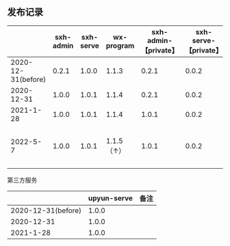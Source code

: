 ## 发布记录



|                    | sxh-admin | sxh-serve | wx-program | sxh-admin-【private】 | sxh-serve-【private】 | 备注     |
| ------------------ | --------- | --------- | ---------- | --------------------- | --------------------- | -------- |
| 2020-12-31(before) | 0.2.1     | 1.0.0     | 1.1.3      | 0.2.1                 | 0.0.2                 |          |
| 2020-12-31         | 1.0.0     | 1.0.1     | 1.1.4      | 0.2.1                 | 0.0.2                 |          |
| 2021-1-28          | 1.0.0     | 1.0.1     | 1.1.4      | 1.0.1                 | 0.0.2                 |          |
| 2022-5-7           | 1.0.0     | 1.0.1     | 1.1.5（↑） | 1.0.1                 | 0.0.2                 | 域名更新 |



第三方服务

|                    | upyun-serve | 备注 |
| ------------------ | ----------- | ---- |
| 2020-12-31(before) | 1.0.0       |      |
| 2020-12-31         | 1.0.0       |      |
| 2021-1-28          | 1.0.0       |      |

